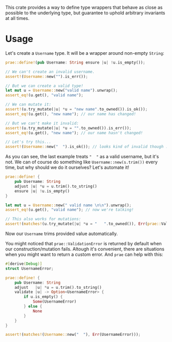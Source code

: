 This crate provides a way to define type wrappers that behave as close as possible to
the underlying type, but guarantee to uphold arbitrary invariants at all times.

# Usage

Let's create a `Username` type. It will be a wrapper around non-empty `String`:

```rust
prae::define!(pub Username: String ensure |u| !u.is_empty());

// We can't create an invalid username.
assert!(Username::new("").is_err());

// But we can create a valid type!
let mut u = Username::new("valid name").unwrap();
assert_eq!(u.get(), "valid name");

// We can mutate it:
assert!(u.try_mutate(|u| *u = "new name".to_owned()).is_ok());
assert_eq!(u.get(), "new name"); // our name has changed!

// But we can't make it invalid:
assert!(u.try_mutate(|u| *u = "".to_owned()).is_err());
assert_eq!(u.get(), "new name"); // our name hasn't changed!

// Let's try this...
assert!(Username::new("  ").is_ok()); // looks kind of invalid though :(
```

As you can see, the last example treats `"  "` as a valid username, but it's not. We
can of course do something like `Username::new(s.trim())` every time, but why should
we do it ourselves? Let's automate it!

```rust
prae::define! {
    pub Username: String
    adjust |u| *u = u.trim().to_string()
    ensure |u| !u.is_empty()
}

let mut u = Username::new(" valid name \n\n").unwrap();
assert_eq!(u.get(), "valid name"); // now we're talking!

// This also works for mutations:
assert!(matches!(u.try_mutate(|u| *u = "   ".to_owned()), Err(prae::ValidationError)));
```

Now our `Username` trims provided value automatically.

You might noticed that `prae::ValidationError` is returned by default when our
construction/mutation fails. Altough it's convenient, there are situations when you might
want to return a custom error. And `prae` can help with this:

```rust
#[derive(Debug)]
struct UsernameError;

prae::define! {
    pub Username: String
    adjust   |u| *u = u.trim().to_string()
    validate |u| -> Option<UsernameError> {
        if u.is_empty() {
            Some(UsernameError)
        } else {
            None
        }
    }
}

assert!(matches!(Username::new("  "), Err(UsernameError)));
```

